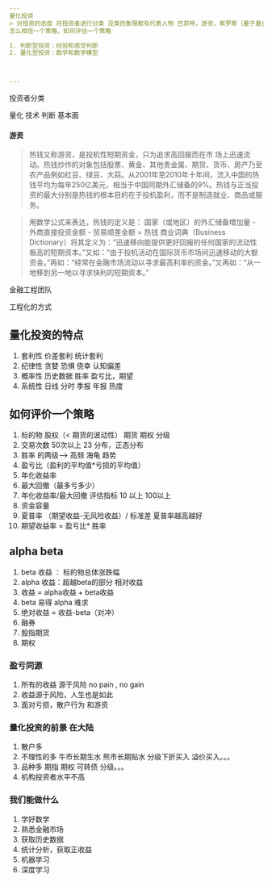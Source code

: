 ```yaml
---
量化投资
> 对投资的态度 将投资者进行分类 没类的象限都有代表人物 巴菲特，游资，索罗斯（量子基金）
怎么相信一个策略，如何评估一个策略

1. 判断型投资：经验和感觉判断
2. 量化型投资：数学和数学模型



---
```

投资者分类

量化
技术
判断
基本面

#### 游资
> 热钱又称游资，是投机性短期资金，只为追求高回报而在市
场上迅速流动。热钱炒作的对象包括股票、黄金、其他贵金属、期货、货币、房产乃至农产品例如红豆、绿豆、大蒜。从2001年至2010年十年间，流入中国的热钱平均为每年250亿美元，相当于中国同期外汇储备的9%。热钱与正当投资的最大分别是热钱的根本目的在于投机盈利，而不是制造就业、商品或服务。

> 用数学公式来表达，热钱的定义是：
国家（或地区）的外汇储备增加量 - 外商直接投资金额 - 贸易顺差金额 = 热钱
商业词典（Business Dictionary）将其定义为：“迅速移向能提供更好回报的任何国家的流动性极高的短期资本。”又如：“由于投机活动在国际货币市场间迅速移动的大额资金。”再如：“经常在金融市场流动以寻求最高利率的资金。”又再如：“从一地移到另一地以寻求快利的短期资本。”


金融工程团队

工程化的方式

## 量化投资的特点
1. 套利性 价差套利 统计套利
2. 纪律性 贪婪 恐惧 侥幸 认知偏差
3. 概率性 历史数据 胜率 盈亏比，期望
4. 系统性 日线 分时 季报 年报 热度

## 如何评价一个策略
1. 标的物 股权（< 期货的波动性） 期货 期权 分级
2. 交易次数 50次以上 23 分布，正态分布
3. 胜率 的两级--> 高频 海龟 趋势 
4. 盈亏比（盈利的平均值*亏损的平均值）
5. 年化收益率
6. 最大回撤（最多亏多少）
7. 年化收益率/最大回撤 评估指标 10 以上  100以上
8. 资金容量 
9. 夏普率 （期望收益-无风险收益）/ 标准差 夏普率越高越好
10. 期望收益率 = 盈亏比* 胜率

## alpha beta
1. beta 收益 ： 标的物总体涨跌幅
2. alpha 收益：超越beta的部分 相对收益
3. 收益 = alpha收益 + beta收益
4. beta 易得 alpha 难求
5. 绝对收益 = 收益-beta（对冲）
6. 融券
7. 股指期货
8. 期权





### 盈亏同源
1. 所有的收益 源于风险 no pain , no gain
2. 收益源于风险，人生也是如此
3. 面对亏损，散户行为 和游资

### 量化投资的前景 在大陆
1. 散户多
2. 不理性的多 牛市长期生水 熊市长期贴水 分级下折买入 溢价买入。。。
3. 品种多  期指 期权 可转债 分级。。。
4. 机构投资者水平不高


### 我们能做什么
1. 学好数学
2. 熟悉金融市场
3. 获取历史数据
4. 统计分析，获取正收益
5. 机器学习 
6. 深度学习


